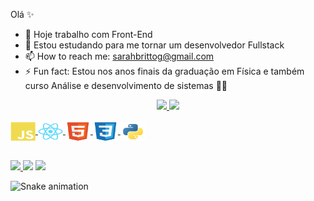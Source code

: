 Olá ✨

- 🔭 Hoje trabalho com Front-End
- 🌱 Estou estudando para me tornar um desenvolvedor Fullstack
- 📫 How to reach me: sarahbrittog@gmail.com
- ⚡ Fun fact: Estou nos anos finais da graduação em Física e também curso Análise e desenvolvimento de sistemas 🐱‍👤


<div align="center">
  <a href="https://github.com/mistersmimss">
  <img height="180em" src="https://github-readme-stats.vercel.app/api?username=mistersmimss&show_icons=true&theme=jolly&include_all_commits=true&count_private=true"/>
  <img height="180em" src="https://github-readme-stats.vercel.app/api/top-langs/?username=mistersmimss&layout=compact&langs_count=7&theme=jolly"/>
</div>
<div style="display: inline_block"><br>
  <img align="center" alt="Rafa-Js" height="30" width="40" src="https://raw.githubusercontent.com/devicons/devicon/master/icons/javascript/javascript-plain.svg">
  
  <img align="center" alt="Rafa-React" height="30" width="40" src="https://raw.githubusercontent.com/devicons/devicon/master/icons/react/react-original.svg">
  <img align="center" alt="Rafa-HTML" height="30" width="40" src="https://raw.githubusercontent.com/devicons/devicon/master/icons/html5/html5-original.svg">
  <img align="center" alt="Rafa-CSS" height="30" width="40" src="https://raw.githubusercontent.com/devicons/devicon/master/icons/css3/css3-original.svg">
  <img align="center" alt="Rafa-Python" height="30" width="40" src="https://raw.githubusercontent.com/devicons/devicon/master/icons/python/python-original.svg">
  
 
</div>
<br>
<div> 
  
 
  <a href="https://wa.me/qr/EC2GSDWAVTBBM1"><img src="https://img.shields.io/badge/WhatsApp-25D366?style=for-the-badge&logo=whatsapp&logoColor=white"> </a>
  <a href = "mailto:sarabrittog@gmail.com"><img src="https://img.shields.io/badge/-Gmail-%23333?style=for-the-badge&logo=gmail&logoColor=white" target="_blank"></a>
  <a href="https://www.linkedin.com/in/sarah-brito-021314236/" target="_blank"><img src="https://img.shields.io/badge/-LinkedIn-%230077B5?style=for-the-badge&logo=linkedin&logoColor=white" target="_blank"></a> 
 
  ![Snake animation](https://github.com/mistersmimss/rafaballerini/blob/output/github-contribution-grid-snake.svg)
 
</div>
